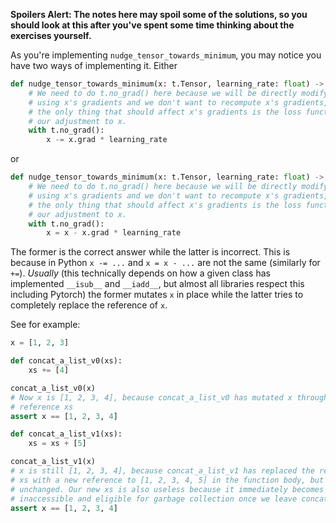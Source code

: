 **Spoilers Alert: The notes here may spoil some of the solutions, so you should
look at this after you've spent some time thinking about the exercises yourself.**

As you're implementing `nudge_tensor_towards_minimum`, you may notice you have
two ways of implementing it. Either

```python
def nudge_tensor_towards_minimum(x: t.Tensor, learning_rate: float) -> None:
    # We need to do t.no_grad() here because we will be directly modifying x
    # using x's gradients and we don't want to recompute x's gradients, since
    # the only thing that should affect x's gradients is the loss function, not
    # our adjustment to x.
    with t.no_grad():
        x -= x.grad * learning_rate
```

or 

```python
def nudge_tensor_towards_minimum(x: t.Tensor, learning_rate: float) -> None:
    # We need to do t.no_grad() here because we will be directly modifying x
    # using x's gradients and we don't want to recompute x's gradients, since
    # the only thing that should affect x's gradients is the loss function, not
    # our adjustment to x.
    with t.no_grad():
        x = x - x.grad * learning_rate
```

The former is the correct answer while the latter is incorrect. This is because
in Python `x -= ...` and `x = x - ...` are not the same (similarly for `+=`).
*Usually* (this technically depends on how a given class has implemented
`__isub__` and `__iadd__`, but almost all libraries respect this including
Pytorch) the former mutates `x` in place while the latter tries to completely
replace the reference of `x`.

See for example:

```python
x = [1, 2, 3]

def concat_a_list_v0(xs):
    xs += [4]

concat_a_list_v0(x)
# Now x is [1, 2, 3, 4], because concat_a_list_v0 has mutated x through the
# reference xs
assert x == [1, 2, 3, 4]

def concat_a_list_v1(xs):
    xs = xs + [5]

concat_a_list_v1(x)
# x is still [1, 2, 3, 4], because concat_a_list_v1 has replaced the reference
# xs with a new reference to [1, 2, 3, 4, 5] in the function body, but x remains
# unchanged. Our new xs is also useless because it immediately becomes
# inaccessible and eligible for garbage collection once we leave concat_a_list_v1
assert x == [1, 2, 3, 4]
```
